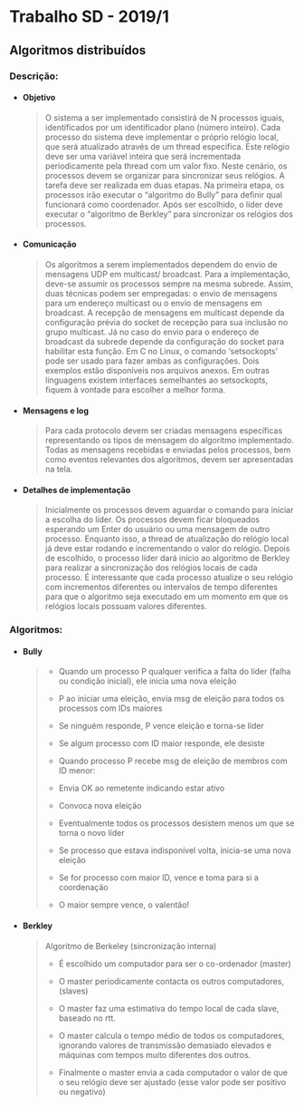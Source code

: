 # Trabalho SD - 2019/1

## Algoritmos distribuídos

### Descrição:

* #### Objetivo
  >O sistema a ser implementado consistirá de N processos iguais, identificados por um
identificador plano (número inteiro). Cada processo do sistema deve implementar o próprio relógio
local, que será atualizado através de um thread específica. Este relógio deve ser uma variável inteira
que será incrementada periodicamente pela thread com um valor fixo.
Neste cenário, os processos devem se organizar para sincronizar seus relógios. A tarefa deve
ser realizada em duas etapas. Na primeira etapa, os processos irão executar o “algoritmo do Bully”
para definir qual funcionará como coordenador. Após ser escolhido, o líder deve executar o
“algoritmo de Berkley” para sincronizar os relógios dos processos.

* #### Comunicação
  >Os algoritmos a serem implementados dependem do envio de mensagens UDP em multicast/
broadcast. Para a implementação, deve-se assumir os processos sempre na mesma subrede. Assim,
duas técnicas podem ser empregadas: o envio de mensagens para um endereço multicast ou o envio
de mensagens em broadcast.
A recepção de mensagens em multicast depende da configuração prévia do socket de
recepção para sua inclusão no grupo multicast. Já no caso do envio para o endereço de broadcast da
subrede depende da configuração do socket para habilitar esta função. Em C no Linux, o comando
‘setsockopts’ pode ser usado para fazer ambas as configurações. Dois exemplos estão disponíveis
nos arquivos anexos. Em outras linguagens existem interfaces semelhantes ao setsockopts, fiquem à
vontade para escolher a melhor forma.

* #### Mensagens e log
  >Para cada protocolo devem ser criadas mensagens específicas representando os tipos de
mensagem do algoritmo implementado. Todas as mensagens recebidas e enviadas pelos processos,
bem como eventos relevantes dos algoritmos, devem ser apresentadas na tela.

* #### Detalhes de implementação
  >Inicialmente os processos devem aguardar o comando para iniciar a escolha do líder. Os
processos devem ficar bloqueados esperando um Enter do usuário ou uma mensagem de outro
processo. Enquanto isso, a thread de atualização do relógio local já deve estar rodando e
incrementando o valor do relógio. Depois de escolhido, o processo líder dará início ao algoritmo de
Berkley para realizar a sincronização dos relógios locais de cada processo.
É interessante que cada processo atualize o seu relógio com incrementos diferentes ou
intervalos de tempo diferentes para que o algoritmo seja executado em um momento em que os
relógios locais possuam valores diferentes.

### Algoritmos:

* #### Bully
  >* Quando um processo P qualquer verifica a falta do líder (falha ou
condição inicial), ele inicia uma nova eleição
  >
  >* P ao iniciar uma eleição, envia msg de eleição para todos os processos com IDs maiores
  >
  >* Se ninguém responde, P vence eleição e torna-se líder
  >
  >* Se algum processo com ID maior responde, ele desiste
  >
  >* Quando processo P recebe msg de eleição de membros com ID menor:
  >
  >  * Envia OK ao remetente indicando estar ativo
  >  * Convoca nova eleição
  >
  >* Eventualmente todos os processos desistem menos um que se torna o novo líder
  >
  >* Se processo que estava indisponível volta, inicia-se uma nova eleição
  >  * Se for processo com maior ID, vence e toma para si a coordenação
  >  * O maior sempre vence, o valentão!

* #### Berkley
  >Algoritmo de Berkeley (sincronização interna)
  >
  >* É escolhido um computador para ser o co-ordenador (master)
  >
  >* O master periodicamente contacta os outros computadores,(slaves)
  >
  >* O master faz uma estimativa do tempo local de cada slave,
baseado no rtt.
  >
  >* O master calcula o tempo médio de todos os computadores,
ignorando valores de transmissão demasiado elevados e
máquinas com tempos muito diferentes dos outros.
  >* Finalmente o master envia a cada computador o valor de que o
seu relógio deve ser ajustado (esse valor pode ser positivo ou
negativo)
